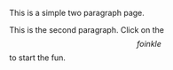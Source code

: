 This is a simple two paragraph page.

This is the second paragraph. Click on the $$foinkle$$ to start the fun.